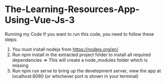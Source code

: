 # The-Learning-Resources-App-Using-Vue-Js-3
Running my Code
If you want to run this code, you need to follow these steps:
1. You must install nodejs from https://nodejs.org/en/
2. Run npm install in the extracted project folder to install all required dependencies => This will create a node_modules folder which is missing 
3. Run npm run serve to bring up the development server, view the app at localhost:8080 (or whichever port is shown in your terminal)
